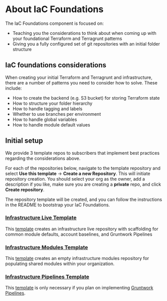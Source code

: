 # About IaC Foundations

The IaC Foundations component is focused on:

- Teaching you the considerations to think about when coming up with your foundational Terraform and Terragrunt patterns
- Giving you a fully configured set of git repositories with an initial folder structure

## IaC foundations considerations

When creating your initial Terraform and Terragrunt and infrastructure, there are a number of patterns you need to consider how to solve. These include:

- How to create the backend (e.g. S3 bucket) for storing Terraform state
- How to structure your folder hierarchy
- How to handle tagging and labels
- Whether to use branches per environment
- How to handle global variables
- How to handle module default values

## Initial setup

We provide 3 template repos to subscribers that implement best practices regarding the considerations above.

For each of the repositories below, navigate to the template repository and select **Use this template** -> **Create a new Repository**.
This will initiate repository creation. You should select your org as the owner, add a description if you like, make sure you are creating a **private** repo, and click **Create repository**.

The repository template will be created, and you can follow the instructions in the README to bootstrap your IaC Foundations.

### [Infrastructure Live Template](https://github.com/gruntwork-io/infrastructure-live-template)
This [template](https://github.com/gruntwork-io/infrastructure-live-template) creates an infrastructure live repository with scaffolding for common module defaults, account baselines, and Gruntwork Pipelines

### [Infrastructure Modules Template](https://github.com/gruntwork-io/infrastructure-modules-template)
This [template](https://github.com/gruntwork-io/infrastructure-modules-template) creates an empty infrastructure modules repository for populating shared modules within your organization.

### [Infrastructure Pipelines Template](https://github.com/gruntwork-io/infrastructure-pipelines-template)

This [template](https://github.com/gruntwork-io/infrastructure-pipelines-template) is only necessary if you plan on implementing [Gruntwork Pipelines](../pipelines).



<!-- ##DOCS-SOURCER-START
{
  "sourcePlugin": "local-copier",
  "hash": "0bfc044ec587def048e22638d5865d97"
}
##DOCS-SOURCER-END -->
